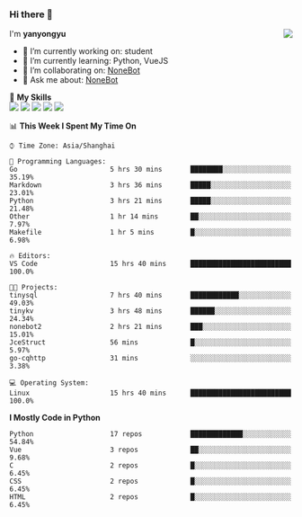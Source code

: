 ### Hi there 👋

<a href="#">
  <img align="right" src="https://github-readme-stats.vercel.app/api?username=yanyongyu&count_private=true&show_icons=true&bg_color=15,f2f7fd,E0EAFC" />
</a>

I'm **yanyongyu**

- 🔭 I’m currently working on: student
- 🌱 I’m currently learning: Python, VueJS
- 👯 I’m collaborating on: [NoneBot](https://github.com/nonebot)
- 💬 Ask me about: [NoneBot](https://github.com/nonebot)

🌟 **My Skills**  
![](https://img.shields.io/badge/-Python-3e74a2?style=flat-square&logo=Python&logoColor=fff)
![](https://img.shields.io/badge/-Vue-4fc08d?style=flat-square&logo=Vue.js&logoColor=fff)
![](https://img.shields.io/badge/-Node.js-339933?style=flat-square&logo=Node.js&logoColor=fff)
![](https://img.shields.io/badge/-Docker-2496ED?style=flat-square&logo=Docker&logoColor=fff)
![](https://img.shields.io/badge/-Linux-000000?style=flat-square&logo=Linux&logoColor=fff)

<!--START_SECTION:waka-->
📊 **This Week I Spent My Time On** 

```text
⌚︎ Time Zone: Asia/Shanghai

💬 Programming Languages: 
Go                       5 hrs 30 mins       ████████░░░░░░░░░░░░░░░░░   35.19% 
Markdown                 3 hrs 36 mins       █████░░░░░░░░░░░░░░░░░░░░   23.01% 
Python                   3 hrs 21 mins       █████░░░░░░░░░░░░░░░░░░░░   21.48% 
Other                    1 hr 14 mins        ██░░░░░░░░░░░░░░░░░░░░░░░   7.97% 
Makefile                 1 hr 5 mins         █░░░░░░░░░░░░░░░░░░░░░░░░   6.98%

🔥 Editors: 
VS Code                  15 hrs 40 mins      █████████████████████████   100.0%

🐱‍💻 Projects: 
tinysql                  7 hrs 40 mins       ████████████░░░░░░░░░░░░░   49.03% 
tinykv                   3 hrs 48 mins       ██████░░░░░░░░░░░░░░░░░░░   24.34% 
nonebot2                 2 hrs 21 mins       ███░░░░░░░░░░░░░░░░░░░░░░   15.01% 
JceStruct                56 mins             █░░░░░░░░░░░░░░░░░░░░░░░░   5.97% 
go-cqhttp                31 mins             ░░░░░░░░░░░░░░░░░░░░░░░░░   3.38%

💻 Operating System: 
Linux                    15 hrs 40 mins      █████████████████████████   100.0%

```

**I Mostly Code in Python** 

```text
Python                   17 repos            █████████████░░░░░░░░░░░░   54.84% 
Vue                      3 repos             ██░░░░░░░░░░░░░░░░░░░░░░░   9.68% 
C                        2 repos             █░░░░░░░░░░░░░░░░░░░░░░░░   6.45% 
CSS                      2 repos             █░░░░░░░░░░░░░░░░░░░░░░░░   6.45% 
HTML                     2 repos             █░░░░░░░░░░░░░░░░░░░░░░░░   6.45%

```



<!--END_SECTION:waka-->
